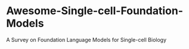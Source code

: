 # Awesome-Single-cell-Foundation-Models
A Survey on Foundation Language Models for Single-cell Biology
